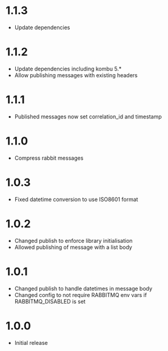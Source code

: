 # 1.1.3

- Update dependencies

# 1.1.2

- Update dependencies including kombu 5.*
- Allow publishing messages with existing headers

# 1.1.1

- Published messages now set correlation_id and timestamp

# 1.1.0

- Compress rabbit messages

# 1.0.3

- Fixed datetime conversion to use ISO8601 format

# 1.0.2

- Changed publish to enforce library initialisation
- Allowed publishing of message with a list body

# 1.0.1

- Changed publish to handle datetimes in message body
- Changed config to not require RABBITMQ env vars if RABBITMQ_DISABLED is set

# 1.0.0

- Initial release
